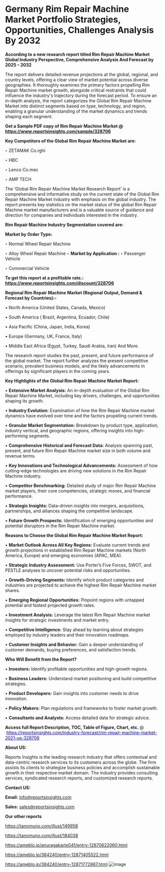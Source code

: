 # Germany Rim Repair Machine Market Portfolio Strategies, Opportunities, Challenges Analysis By 2032

<strong>According to a new research report titled Rim Repair Machine Market Global Industry Perspective, Comprehensive Analysis And Forecast by 2025 – 2032</strong>

The report delivers detailed revenue projections at the global, regional, and country levels, offering a clear view of market potential across diverse geographies. It thoroughly examines the primary factors propelling Rim Repair Machine market growth, alongside critical restraints that could influence the industry's trajectory during the forecast period. To ensure an in-depth analysis, the report categorizes the Global Rim Repair Machine Market into distinct segments based on type, technology, and region, enabling a granular understanding of the market dynamics and trends shaping each segment.

<strong>Get a Sample PDF copy of Rim Repair Machine Market </strong><strong>@<a href=https://www.reportsinsights.com/sample/328706 style=color:#0000ff;> https://www.reportsinsights.com/sample/328706</a></strong></font>

<strong>Key Competitors of the Global Rim Repair Machine Market are:</strong>

‣ ZETAMAK
 Co.rghi

‣ HBC

‣ Lenco
 Co.mec

‣ AMP TECH

The ‘Global Rim Repair Machine Market Research Report’ is a comprehensive and informative study on the current state of the Global Rim Repair Machine Market industry with emphasis on the global industry. The report presents key statistics on the market status of the global Rim Repair Machine market manufacturers and is a valuable source of guidance and direction for companies and individuals interested in the industry.

<strong>Rim Repair Machine Industry Segmentation covered are:</strong>

<strong>Market by Order Type: </strong>

‣ Normal Wheel Repair Machine

‣ Alloy Wheel Repair Machine
‣ 
<strong>Market by Application :</strong>
‣ Passenger Vehicle

‣ Commercial Vehicle

<strong>To get this report at a profitable rate.: <a href=https://www.reportsinsights.com/discount/328706 style=color:#0000ff;>https://www.reportsinsights.com/discount/328706</a></strong></font>

<strong>Regional Rim Repair Machine Market (Regional Output, Demand &amp; Forecast by Countries):-</strong>

• North America (United States, Canada, Mexico)

• South America ( Brazil, Argentina, Ecuador, Chile)

• Asia Pacific (China, Japan, India, Korea)

• Europe (Germany, UK, France, Italy)

• Middle East Africa (Egypt, Turkey, Saudi Arabia, Iran) And More.

The research report studies the past, present, and future performance of the global market. The report further analyzes the present competitive scenario, prevalent business models, and the likely advancements in offerings by significant players in the coming years.

<strong>Key Highlights of the Global Rim Repair Machine Market Report:</strong>

• <strong>Extensive Market Analysis:</strong> An in-depth evaluation of the Global Rim Repair Machine Market, including key drivers, challenges, and opportunities shaping its growth.

• <strong>Industry Evolution:</strong> Examination of how the Rim Repair Machine market dynamics have evolved over time and the factors propelling current trends.

• <strong>Granular Market Segmentation:</strong> Breakdown by product type, application, industry vertical, and geographic regions, offering insights into high-performing segments.

• <strong>Comprehensive Historical and Forecast Data:</strong> Analysis spanning past, present, and future Rim Repair Machine market size in both volume and revenue terms.

• <strong>Key Innovations and Technological Advancements:</strong> Assessment of how cutting-edge technologies are driving new solutions in the Rim Repair Machine industry.

• <strong>Competitor Benchmarking:</strong> Detailed study of major Rim Repair Machine market players, their core competencies, strategic moves, and financial performance.

• <strong>Strategic Insights:</strong> Data-driven insights into mergers, acquisitions, partnerships, and alliances shaping the competitive landscape.

• <strong>Future Growth Prospects:</strong> Identification of emerging opportunities and potential disruptors in the Rim Repair Machine market.

<strong>Reasons to Choose the Global Rim Repair Machine Market Report:</strong>

• <strong>Market Outlook Across All Key Regions:</strong> Evaluate current trends and growth projections in established Rim Repair Machine markets (North America, Europe) and emerging economies (APAC, MEA).

• <strong>Strategic Industry Assessment:</strong> Use Porter’s Five Forces, SWOT, and PESTLE analyses to uncover potential risks and opportunities.

• <strong>Growth-Driving Segments:</strong> Identify which product categories and industries are projected to achieve the highest Rim Repair Machine market shares.

• <strong>Emerging Regional Opportunities:</strong> Pinpoint regions with untapped potential and fastest projected growth rates.

• <strong>Investment Analysis:</strong> Leverage the latest Rim Repair Machine market insights for strategic investments and market entry.

• <strong>Competitive Intelligence:</strong> Stay ahead by learning about strategies employed by industry leaders and their innovation roadmaps.

• <strong>Customer Insights and Behavior:</strong> Gain a deeper understanding of customer demands, buying preferences, and satisfaction trends.

<strong>Who Will Benefit from the Report?</strong>

• <strong>Investors:</strong> Identify profitable opportunities and high-growth regions.

• <strong>Business Leaders:</strong> Understand market positioning and build competitive strategies.

• <strong>Product Developers:</strong> Gain insights into customer needs to drive innovation.

• <strong>Policy Makers:</strong> Plan regulations and frameworks to foster market growth.

• <strong>Consultants and Analysts:</strong> Access detailed data for strategic advice.
</ul>
<strong>Access full Report Description, TOC, Table of Figure, Chart, etc. </strong>@  <a href=https://reportsinsights.com/industry-forecast/rim-repair-machine-market-2021-us-328706 style=color:#0000ff;>https://reportsinsights.com/industry-forecast/rim-repair-machine-market-2021-us-328706</a></font>

<strong><strong>About US</strong>:</strong>

Reports Insights is the leading research industry that offers contextual and data-centric research services to its customers across the globe. The firm assists its clients to strategize business policies and accomplish sustainable growth in their respective market domain. The industry provides consulting services, syndicated research reports, and customized research reports.

<strong>Contact US:</strong>

<p class=""""><b>Email:</b> <a href=mailto:info@reportsinsights.com>info@reportsinsights.com</a></p>
<p class=""""><b>Sales:</b> <a href=mailto:sales@reportsinsights.com>sales@reportsinsights.com</a></p>

<strong>Our other reports</strong>

<a href=https://tanomuno.com/illust/149958>https://tanomuno.com/illust/149958</a>

<a href=https://tanomuno.com/illust/184038>https://tanomuno.com/illust/184038</a>

<a href=https://ameblo.jp/anuragakarte041/entry-12870622060.html>https://ameblo.jp/anuragakarte041/entry-12870622060.html</a>

<a href=https://ameblo.jp/384240/entry-12871405522.html>https://ameblo.jp/384240/entry-12871405522.html</a>

<a href=https://ameblo.jp/384240/entry-12871772867.html>https://ameblo.jp/384240/entry-12871772867.html</a>
![image](https://github.com/user-attachments/assets/b92b8bdf-3e5f-415f-a8ba-e985134f3392)
